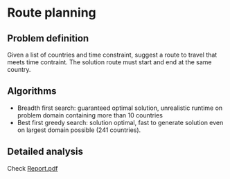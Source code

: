 # Route planning

## Problem definition
Given a list of countries and time constraint, suggest a route to travel that meets time contraint. The solution route must start and end at the same country.

## Algorithms
- Breadth first search: guaranteed optimal solution, unrealistic runtime on problem domain containing more than 10 countries
- Best first greedy search: solution optimal, fast to generate solution even on largest domain possible (241 countries).

## Detailed analysis
Check [Report.pdf]("./Report.pdf")
